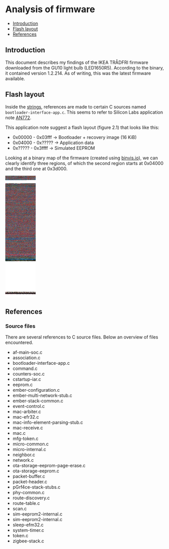 # Analysis of firmware

* [Introduction](#introduction)
* [Flash layout](#flash-layout)
* [References](#references)

## Introduction
This document describes my findings of the IKEA TRÅDFRI firmware downloaded from the GU10 light bulb (LED1650R5). According to the binary, it contained version 1.2.214. As of writing, this was the latest firmware available.

## Flash layout
Inside the [strings](firmwares/ikea/led1650r5-1.2.214.strings), references are made to certain C sources named `bootloader-interface-app.c`. This seems to refer to Silicon Labs application note [AN772](https://www.silabs.com/documents/public/application-notes/an772-using-legacy-application-bootloader.pdf).

This application note suggest a flash layout (figure 2.1) that looks like this:

* 0x00000 - 0x03fff -> Bootloader + recovery image (16 KiB)
* 0x04000 - 0x????? -> Application data
* 0x????? - 0x3ffff -> Simulated EEPROM

Looking at a binary map of the firmware (created using [binvis.io](http://binvis.io)), we can clearly identify three regions, of which the second region starts at 0x04000 and the third one at 0x3d000.

[<img src="firmwares/ikea/led1650r5-1.2.214.png" height="384">](firmwares/ikea/led1650r5-1.2.214.png)

## References

### Source files
There are several references to C source files. Below an overview of files encountered.

* af-main-soc.c
* association.c
* bootloader-interface-app.c
* command.c
* counters-soc.c
* cstartup-iar.c
* eeprom.c
* ember-configuration.c
* ember-multi-network-stub.c
* ember-stack-common.c
* event-control.c
* mac-arbiter.c
* mac-efr32.c
* mac-info-element-parsing-stub.c
* mac-receive.c
* mac.c
* mfg-token.c
* micro-common.c
* micro-internal.c
* neighbor.c
* network.c
* ota-storage-eeprom-page-erase.c
* ota-storage-eeprom.c
* packet-buffer.c
* packet-header.c
* pGrf4ce-stack-stubs.c
* phy-common.c
* route-discovery.c
* route-table.c
* scan.c
* sim-eeprom2-internal.c
* sim-eeprom2-internal.c
* sleep-efm32.c
* system-timer.c
* token.c
* zigbee-stack.c

